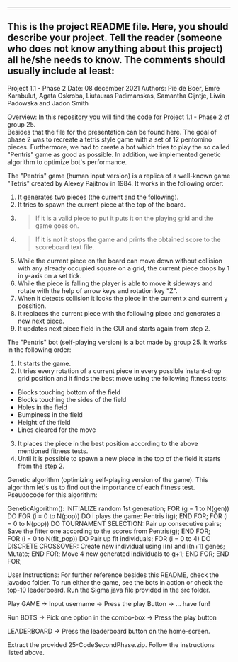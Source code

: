 ------------------------------------------------------------------------
This is the project README file. Here, you should describe your project.
Tell the reader (someone who does not know anything about this project)
all he/she needs to know. The comments should usually include at least:
------------------------------------------------------------------------
Project 1.1 - Phase 2
Date: 08 december 2021
Authors: Pie de Boer, Emre Karabulut, Agata Oskroba, Liutauras Padimanskas, Samantha Cijntje, Liwia Padowska and Jadon Smith

Overview:
In this repository you will find the code for Project 1.1 - Phase 2 of group 25.  
Besides that the file for the presentation can be found here.
The goal of phase 2 was to recreate a tetris style game with a set of 12 pentomino pieces. 
Furthermore, we had to create a bot which tries to play the so called "Pentris" game as good as possible. 
In addition, we implemented genetic algorithm to optimize bot's performance.  

The "Pentris" game (human input version) is a replica of a well-known game "Tetris" created by Alexey Pajitnov in 1984. It works in the following order:

1) It generates two pieces (the current and the following).
2) It tries to spawn the current piece at the top of the board.
3) > If it is a valid piece to put it puts it on the playing grid and the game goes on.
4) > If it is not it stops the game and prints the obtained score to the scoreboard text file.
5) While the current piece on the board can move down without collision with any already occupied square on a grid, the current piece drops by 1 in y-axis on a set tick.
6) While the piece is falling the player is able to move it sideways and rotate with the help of arrow keys and rotation key "Z".
7) When it detects collision it locks the piece in the current x and current y possition.
8) It replaces the current piece with the following piece and generates a new next piece.
9) It updates next piece field in the GUI and starts again from step 2.

The "Pentris" bot (self-playing version) is a bot made by group 25. It works in the following order:
1) It starts the game.
2) It tries every rotation of a current piece in every possible instant-drop grid position and it finds the best move using the following fitness tests:
- Blocks touching bottom of the field
- Blocks touching the sides of the field
- Holes in the field
- Bumpiness in the field
- Height of the field
- Lines cleared for the move
3) It places the piece in the best position according to the above mentioned fitness tests.
4) Until it is possible to spawn a new piece in the top of the field it starts from the step 2. 

Genetic algorithm (optimizing self-playing version of the game). This algorithm let's us to find out the importance of each fitness test. Pseudocode for this algorithm:

GeneticAlgorithm():
INITIALIZE random 1st generation;
FOR (g = 1 to N(gen)) DO
	FOR (i = 0 to N(pop)) DO
		i plays the game: Pentris i(g);
	END FOR;
	FOR (i = 0 to N(pop)) DO
		TOURNAMENT SELECTION: Pair up consecutive pairs;
		Save the fitter one according to the scores from Pentris(g);
	END FOR;  
	FOR (i = 0 to N(fit_pop)) DO
		Pair up fit individuals;
		FOR (i = 0 to 4) DO
		DISCRETE CROSSOVER: Create new individual using i(n) and i(n+1) genes;
		Mutate;
		END FOR;
Move 4 new generated individuals to g+1;
	END FOR;
END FOR;

User Instructions:
For further reference besides this README, check the javadoc folder.
To run either the game, see the bots in action or check the top-10 leaderboard. Run the Sigma.java file provided in the src folder.

Play GAME
-> Input username
-> Press the play Button
-> ... have fun!

Run BOTS
-> Pick one option in the combo-box
-> Press the play button

LEADERBOARD
-> Press the leaderboard button on the home-screen.

Extract the provided 25-CodeSecondPhase.zip. Follow the instructions listed above.
